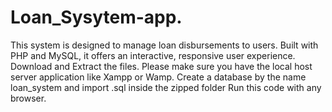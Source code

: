 # Loan_Sysytem-app.
This system is designed to manage loan disbursements to users. Built with PHP and MySQL, it offers an interactive, responsive user experience.
Download and Extract the files.
Please make sure you have the local host server application like Xampp or Wamp.
Create a database by the name loan_system and import .sql inside the zipped folder
Run this code with any browser.
